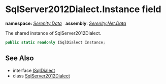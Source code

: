 # SqlServer2012Dialect.Instance field
**namespace:** *[Serenity.Data](../../README.md#serenity.data-namespace)*   **assembly**: *[Serenity.Net.Data](../../README.md)*

The shared instance of SqlServer2012Dialect.

```csharp
public static readonly ISqlDialect Instance;
```

## See Also

* interface [ISqlDialect](../ISqlDialect.md)
* class [SqlServer2012Dialect](../SqlServer2012Dialect.md)